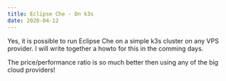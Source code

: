 ```yaml
---
title: Eclipse Che - On k3s
date: 2020-04-12
---
```


Yes, it is possible to run Eclipse Che on a simple k3s cluster on any VPS provider.
I will write together a howto for this in the comming days.

The price/performance ratio is so much better then using any of the big cloud providers!